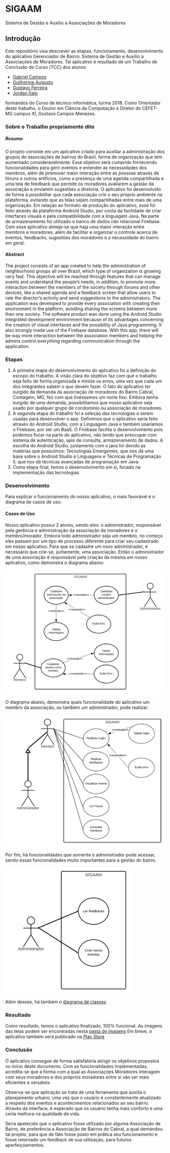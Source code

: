# SIGAAM
Sistema de Gestão e Auxílio a Associações de Moradores

## Introdução
Este repositório visa descrever as etapas, funcionamento, desenvolvimento do aplicativo Gerenciador de Bairro: Sistema de Gestão e Auxílio a Associações de Moradores. Tal aplicativo é resultado de um Trabalho de Conclusão de Curso (TCC) dos alunos:
- [Gabriel Campos](https://www.linkedin.com/in/gabriel-campos-ba891a1bb/)
- [Guilherme Augusto](https://www.linkedin.com/in/guilherme-augusto-de-oliveira-92a149144/)
- [Gustavo Ferreira](https://www.linkedin.com/in/gustavo-ferreira-a5b409199/)
- [Jordan Ítalo](https://www.linkedin.com/in/jordan-ítalo-amaral-7498511aa/) 

formandos do Curso de técnico informática, turma 2018. Como Orientador deste trabalho, o Doutor em Ciência da Computação e Diretor do CEFET-MG campus XI, Gustavo Campos Menezes. 
### Sobre o Trabalho propriamente dito

##### Resumo

O projeto consiste em um aplicativo criado para auxiliar a administração dos grupos de associações de bairros do Brasil, forma de organização que tem aumentado consideravelmente. Esse objetivo será cumprido fornecendo funcionalidades para gerir eventos e entender as necessidades dos membros, além de promover maior interação entre as pessoas através de fóruns e outros artifícios, como a presença de uma agenda compartilhada e uma tela de feedback que permite os moradores avaliarem a gestão da associação e enviarem sugestões a diretoria. O aplicativo foi desenvolvido de forma a possibilitar que cada associação crie o seu próprio ambiente na plataforma, evitando que as telas sejam compartilhadas entre mais de uma organização. Em relação ao formato de produção do aplicativo, esse foi feito através da plataforma Android Studio, por conta da facilidade de criar interfaces visuais e pela compatibilidade com a linguagem Java. Na parte de armazenamento foi utilizado o banco de dados não relacional Firebase. Com esse aplicativo almeja-se que haja uma maior interação entre membros e moradores, além de facilitar e organizar o controle acerca de eventos, feedbacks, sugestões dos moradores e a necessidade do bairro em geral.

#### Abstract

The project consists of an app created to help the administration of neighborhood groups all over Brazil, which type of organization is growing very fast. This objective will be reached through features that can manage events and understand the people’s needs, in addition, to promote more interaction between the members of the society through forums and other devices, like a shared agenda and a feedback screen that allow users to rate the director’s activity and send suggestions to the administrators. The application was developed to provide every association with creating their environment in the platform, avoiding sharing the screens between more than one society. The software product was done using the Android Studio integrated development environment because of its advantages concerning the creation of visual interfaces and the possibility of Java programming. It also strongly made use of the Firebase database. With this app, there will be way more interaction between the association members and helping the admins control everything regarding communication through the application.

### Etapas
1. A primeira etapa do desenvolvimento do aplicativo foi a definição do escopo do trabalho. A visão clara do objetivo faz com que o trabalho seja feito de forma organizada e minize os erros, uma vez que cada um dos integrantes sabem o que devem fazer. O fato do aplicativo ter surgido da demanda da associação de moradores do Bairro Cabral, Contagem, MG, fez com que tivéssemos um norte fixo. Embora tenha surgido de uma demanda, possibilitamos que nosso aplicativo seja usado por qualquer grupo de condomínio ou associação de moradores. 
2. A segunda etapa do trabalho foi a seleção das tecnologias a serem usadas para desenvolver o app. Definimos que o aplicativo seria feito através do Android Studio, com a Linguagem Java e também usaríamos o Firebase, por ser um BaaS. O Firebase facilita o desenvolvimento pois podemos focar na parte do aplicativo, não tendo que preocupar com sistema de autenticação, apis de consulta, armazenamento de dados. A escolha do Android Studio, juntamente com o java foi devido as matérias que possuímos: Tecnologias Emergentes, que nos dá uma base sobre o Android Studio e Linguagens e Técnicas de Programação II, que nos dá técnicas avançadas de programação em Java.
3. Como etapa final, temos o desenvolvimento em si, focado na implementação das tecnologias.

### Desenvolvimento
Para explicar o funcionamento do nosso aplicativo, o mais favorável é o diagrama de casos de uso:

#### Casos de Uso
Nosso aplicativo possui 2 atores, sendo eles: o administrador, responsável pela gerência e administração da associação de moradores e o membro/morador. Embora todo administrador seja um membro, no começo eles passam por um tipo de processo diferente para criar seu cadastrado em nosso aplicativo. Para que se cadastre um novo administrador, é necessário que crie-se, juntamente, uma associação. Então o administrador de uma associação é responsável pela criação da mesma em nosso aplicativo, como demonstra o diagrama abaixo:

![Diagrama de Casos de uso do cadastro de um administrador e de um membro da associação de moradores](https://github.com/JordanAmaralVicente/SIGAAM/blob/main/docs/Casos%20de%20Uso%20_%20cadastro.png "Casos de Uso do Cadastro")

O diagrama abaixo, demonstra quais funcionalidade do aplicativo um membro da associação, ou também um administrador, pode realizar:

![Diagrama de Casos de uso do funcionamento geral do aplicativo](https://github.com/JordanAmaralVicente/SIGAAM/blob/main/docs/Casos%20de%20Uso%20_%20geral.png "Casos de Uso do Geral")

Por fim, há funcionalidades que somente o administrador pode acessar, sendo essas funcionalidades muito importantes para a gestão do bairro. 

![Diagrama de Casos de uso das funcionalidades disponíveis ao administrador da associação](https://github.com/JordanAmaralVicente/SIGAAM/blob/main/docs/Casos%20de%20Uso%20_%20admin.png "Casos de Uso do Administrador")

Além desses, há também o [diagrama de classes](https://github.com/JordanAmaralVicente/SIGAAM/blob/main/docs/Diagrama%20de%20classes.pdf)

### Resultado

Como resultado, temos o aplicativo finalizado, 100% funcional. 
As imagens das telas podem ser encontradas nesta [pasta de imagens](https://github.com/JordanAmaralVicente/SIGAAM/tree/main/docs/images)
Em breve, o aplicativo também será publicado na [Play Store](#)


### Conclusão

O aplicativo consegue de forma satisfatória atingir os objetivos propostos no início deste documento. Com as funcionalidades implementadas, acredita-se que a forma com a qual as Associações Moradores interagem com seus moradores e dos próprios moradores entre si vão ser mais eficientes e versáteis.

Observa-se que aplicação se trata de uma ferramenta que auxilia o planejamento urbano,  uma vez que o usuário é constantemente atualizado a respeito dos eventos e acontecimentos relacionados ao seu bairro. Através da interface, é esperado que os usuário tenha mais conforto e uma certa melhora na qualidade de vida.

Seria apetecido que o aplicativo fosse utilizado por alguma Associação de Bairro, de preferência a Associação de Bairros do Cabral, a qual demandou tal projeto, para que de fato fosse posto em prática seu funcionamento e fosse retornado um feedback de sua utilização, para futuros aperfeiçoamentos.
